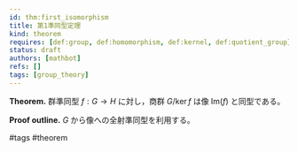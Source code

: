 ```yaml
---
id: thm:first_isomorphism
title: 第1準同型定理
kind: theorem
requires: [def:group, def:homomorphism, def:kernel, def:quotient_group]
status: draft
authors: [mathbot]
refs: []
tags: [group_theory]
---
```


**Theorem.** 群準同型 $f:G\to H$ に対し，商群 $G/\ker f$ は像 $\mathrm{Im}(f)$ と同型である。

**Proof outline.** $G$ から像への全射準同型を利用する。

#tags #theorem

